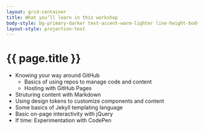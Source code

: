 ```yaml
---
layout: grid-container
title: What you’ll learn in this workshop
body-style: bg-primary-darker text-accent-warm-lighter line-height-body-4 padding-bottom-9 font-body-lg slide
layout-style: projection-text
---
```


# {{ page.title }}

- Knowing your way around GitHub
    - Basics of using repos to manage code and content
    - Hosting with GitHub Pages
- Struturing content with Markdown
- Using design tokens to customize components and content
- Some basics of Jekyll templating language
- Basic on-page interactivity with jQuery
- If time: Experimentation with CodePen